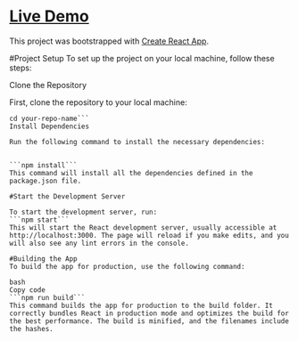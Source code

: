 # [Live Demo](https://toadslick.github.io/quill-drag-and-drop-demo/)

This project was bootstrapped with [Create React App](https://github.com/facebook/create-react-app).

#Project Setup
To set up the project on your local machine, follow these steps:

Clone the Repository

First, clone the repository to your local machine:

```git clone https://github.com/your-username/your-repo-name.git
cd your-repo-name```
Install Dependencies

Run the following command to install the necessary dependencies:


```npm install```
This command will install all the dependencies defined in the package.json file.

#Start the Development Server

To start the development server, run:
```npm start```
This will start the React development server, usually accessible at http://localhost:3000. The page will reload if you make edits, and you will also see any lint errors in the console.

#Building the App
To build the app for production, use the following command:

bash
Copy code
```npm run build```
This command builds the app for production to the build folder. It correctly bundles React in production mode and optimizes the build for the best performance. The build is minified, and the filenames include the hashes.